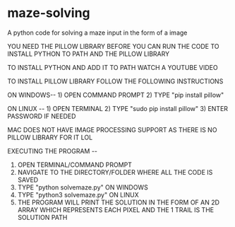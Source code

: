 # maze-solving
A python code for solving a maze input in the form of a image

YOU NEED THE PILLOW LIBRARY BEFORE YOU CAN RUN THE CODE TO INSTALL PYTHON TO PATH AND THE PILLOW LIBRARY 

TO INSTALL PYTHON AND ADD IT TO PATH WATCH A YOUTUBE VIDEO

TO INSTALL PILLOW LIBRARY FOLLOW THE FOLLOWING INSTRUCTIONS

ON WINDOWS-- 1) OPEN COMMAND PROMPT 
             2) TYPE "pip install pillow"
           
ON LINUX  -- 1) OPEN TERMINAL
             2) TYPE "sudo pip install pillow"
             3) ENTER PASSWORD IF NEEDED

MAC DOES NOT HAVE IMAGE PROCESSING SUPPORT AS THERE IS NO PILLOW LIBRARY FOR IT LOL

EXECUTING THE PROGRAM --

1) OPEN TERMINAL/COMMAND PROMPT
2) NAVIGATE TO THE DIRECTORY/FOLDER WHERE ALL THE CODE IS SAVED 
3) TYPE "python solvemaze.py" ON WINDOWS
4) TYPE "python3 solvemaze.py" ON LINUX
5) THE PROGRAM WILL PRINT THE SOLUTION IN THE FORM OF AN 2D ARRAY WHICH REPRESENTS EACH PIXEL AND THE 1 TRAIL IS THE 
   SOLUTION PATH
   
